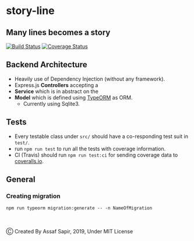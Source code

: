 # story-line
## Many lines becomes a story
[![Build Status](https://travis-ci.org/meijin007/story-line.svg?branch=master)](https://travis-ci.org/meijin007/story-line) [![Coverage Status](https://coveralls.io/repos/github/meijin007/story-line/badge.svg?branch=master)](https://coveralls.io/github/meijin007/story-line?branch=master)
<br />
## Backend Architecture
* Heavily use of Dependency Injection (without any framework).
* Express.js __Controllers__  accepting a
* __Service__ which is in abstract on the
* __Model__ which is defined using [TypeORM]([https://typeorm.io/]) as ORM.
  * Currently using Sqlite3.

## Tests
* Every testable class under `src/` should have a co-responding test suit in `test/`.
* run `npm run test` to run all the tests with coverage information.
* CI (Travis) should run `npm run test:ci` for sending coverage data to [coveralls.io](https://coveralls.io/github/meijin007/story-line).


## General
### Creating migration

``` 
npm run typeorm migration:generate -- -n NameOfMigration
```
<br /> 
<br /> 
Ⓒ Created By Assaf Sapir, 2019, Under MIT License
